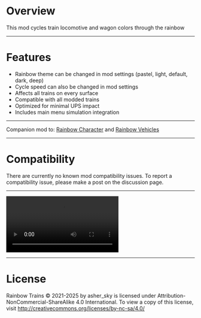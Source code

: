 # Overview
This mod cycles train locomotive and wagon colors through the rainbow

----------
# Features
- Rainbow theme can be changed in mod settings (pastel, light, default, dark, deep)
- Cycle speed can also be changed in mod settings
- Affects all trains on every surface
- Compatible with all modded trains
- Optimized for minimal UPS impact
- Includes main menu simulation integration

---------------
Companion mod to: [Rainbow Character](https://mods.factorio.com/mod/rainbow-character) and [Rainbow Vehicles](https://mods.factorio.com/mod/rainbow-vehicles)

---------------------
# Compatibility
There are currently no known mod compatibility issues. To report a compatibility issue, please make a post on the discussion page. 

-----------------------

![example gif](https://github.com/jingleheimer-schmidt/imgs/blob/primary/Screen%20Recording%202021-11-29%20at%2023.29.39.mp4?raw=true)

----------------------------
# License
Rainbow Trains © 2021-2025 by asher_sky is licensed under Attribution-NonCommercial-ShareAlike 4.0 International. 
To view a copy of this license, visit http://creativecommons.org/licenses/by-nc-sa/4.0/